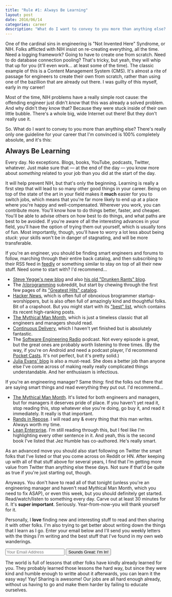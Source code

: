 ```yaml
---
title: "Rule #1: Always Be Learning"
layout: post
date: 2016/06/14
categories: career
description: "What do I want to convey to you more than anything else? There's really only one guideline for your career that I'm convinced is 100% completely absolute, and it's this…"
---
```


One of the cardinal sins in engineering is "Not Invented Here" Syndrome, or NIH. Folks afflicted with NIH insist on re-creating everything, all the time. Need a logging framework? Going to have to create one from scratch. Need to do database connection pooling? That's tricky, but yeah, they will whip that up for you (it'll even work... at least some of the time). The classic example of this is a Content Management System (CMS). It's almost a rite of passage for engineers to create their own from scratch, rather than using one of the bazillion that are already out there. I was guilty of this myself, early in my career!

Most of the time, NIH problems have a really simple root cause: the offending engineer just didn't *know* that this was already a solved problem. And why didn't they know that? Because they were stuck inside of their own little bubble. There's a whole big, wide Internet out there! But they don't really use it.

So. What do I want to convey to you more than anything else? There's really only one guideline for your career that I'm convinced is 100% completely absolute, and it's this:

<span style="font-weight:bold;font-size:1.5em;">Always Be Learning</span>

Every day. No exceptions. Blogs, books, YouTube, podcasts, Twitter, whatever. Just make sure that — at the end of the day — you know more about *something* related to your job than you did at the start of the day.

It will help prevent NIH, but that's only the beginning. Learning is really a first step that will lead to so many other good things in your career. Being on top of the state of the art in your field makes it **much** easier for you to switch jobs, which means that you're far more likely to end up at a place where you're happy and well-compensated. Wherever you work, you can contribute more. You'll know how to do things better, faster, and cheaper. You'll be able to advise others on how best to do things, and what paths are best to be avoided. If you're aware of all the interesting advances in your field, you'll have the option of trying them out yourself, which is usually tons of fun. Most importantly, though, you'll have to worry a lot less about being *stuck*: your skills won't be in danger of stagnating, and will be more transferable.

If you're an engineer, you should be finding smart engineers and forums to follow, marching through their entire back catalog, and then subscribing to their RSS feed in [feedly](https://feedly.com/) or something similar to stay on top of all their new stuff. Need some to start with? I'd recommend...

* [Steve Yegge's new blog](http://steve-yegge.blogspot.com/) and also [his old "Drunken Rants" blog](https://sites.google.com/site/steveyegge2/blog-rants).
* The [/r/programming](https://www.reddit.com/r/programming) subreddit, but start by chewing through the first few pages of its ["Greatest Hits" catalog](https://www.reddit.com/r/programming/top/?sort=top&t=all).
* [Hacker News](https://news.ycombinator.com/), which is often full of obnoxious brogrammer startup-worshippers, but is also often full of amazingly kind and thoughtful folks. Bit of a crapshoot. But you might start with its ["best" list](https://news.ycombinator.com/best), which contains its recent high-ranking posts.
* [The Mythical Man Month](http://www.amazon.com/Mythical-Man-Month-Software-Engineering-Anniversary/dp/0201835959), which is just a timeless classic that all engineers and managers should read.
* [Continuous Delivery](http://martinfowler.com/books/continuousDelivery.html), which I haven't yet finished but is absolutely fantastic.
* The [Software Engineering Radio](http://www.se-radio.net/) podcast. Not every episode is great, but the great ones are probably worth listening to three times. (By the way, if you're on Android and need a podcast player, I'd recommend [Pocket Casts](https://play.google.com/store/apps/details?id=au.com.shiftyjelly.pocketcasts&hl=en). It's not perfect, but it's pretty solid.)
* [Julia Evans' blog](http://jvns.ca/) is also a must-read. She does a better job than anyone else I've come across of making really really complicated things understandable. And her enthusiasm is infectious.

If you're an engineering manager? Same thing: find the folks out there that are saying smart things and read everything they put out. I'd recommend...

* [The Mythical Man Month](http://www.amazon.com/Mythical-Man-Month-Software-Engineering-Anniversary/dp/0201835959). It's listed for both engineers and managers, but for managers it deserves pride of place. If you haven't yet read it, stop reading this, stop whatever else you're doing, go buy it, and read it immediately. It really is that important.
* [Rands in Repose](http://randsinrepose.com/dont-skip-this/). I will read any & every thing that this man writes. Always worth my time.
* [Lean Enterprise](http://www.amazon.com/Lean-Enterprise-Performance-Organizations-Innovate/dp/1449368425/ref=asap_bc?ie=UTF8). I'm still reading through this, but I feel like I'm highlighting every other sentence in it. And yeah, this is the second book I've listed that Jez Humble has co-authored. He's really smart.

As an advanced move you should also start following on Twitter the smart folks that I've listed or that you come across on Reddit or HN. After keeping up with all of that stuff above for several years, I find that I'm getting more value from Twitter than anything else these days. Not sure if that'd be quite as true if you're just starting out, though.

Anyways. You don't have to read all of that tonight (unless you're an engineering manager and haven't read Mythical Man Month, which you need to fix ASAP), or even this week, but you should definitely get started. Read/watch/listen to something every day. Carve out at least 30 minutes for it. It's **super important**. Seriously. Year-from-now-you will thank yourself for it.

Personally, I **love** finding new and interesting stuff to read and then sharing it with other folks. I'm also trying to get better about writing down the things that I learn as I go. Enter your email below and I'll send you weekly letters with the things I'm writing and the best stuff that I've found in my own web wanderings. 

<form action="https://www.getdrip.com/forms/58931001/submissions" method="post" data-drip-embedded-form="58931001" class="list-subscribe">
	<div class="controls">
		<input type="email" name="fields[email]" value="" placeholder="Your Email Address" />
		<input type="submit" name="submit" value="Sounds Great: I'm In!" data-drip-attribute="sign-up-button" />
	</div>
</form>

The world is full of lessons that other folks have kindly already learned for you. They probably learned those lessons the hard way, but since they were kind and humble enough to writte about it afterwards, you can learn it the easy way! Yay! Sharing is awesome! Our jobs are all hard enough already, without us having to go and make them harder by failing to educate ourselves.
